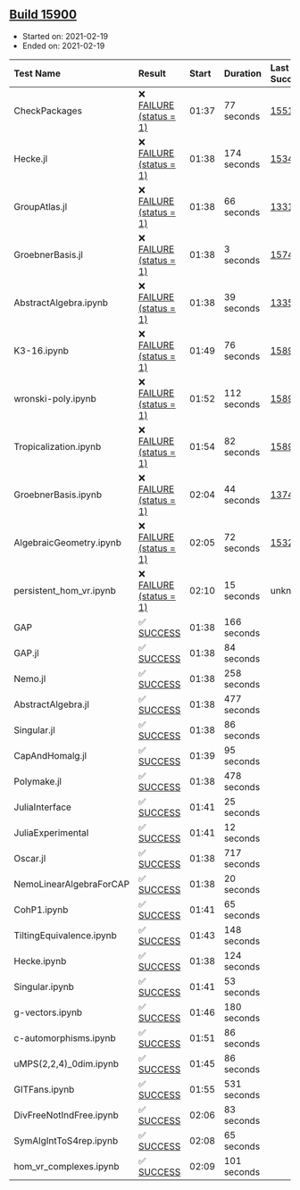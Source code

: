 ## [Build 15900](https://oscarci.mathematik.uni-kl.de/job/oscar/15900/)

* Started on: 2021-02-19
* Ended on: 2021-02-19

| Test Name    | Result | Start | Duration | Last Success | First Failure |
|:-------------|:-------|:------|:---------|:-------------|:--------------|
| CheckPackages | ❌ [FAILURE (status = 1)](https://oscarci.mathematik.uni-kl.de/job/oscar/15900/artifact/logs/build-15900/CheckPackages.log) | 01:37 | 77 seconds | [15514](https://oscarci.mathematik.uni-kl.de/job/oscar/15514/) | [15515](https://oscarci.mathematik.uni-kl.de/job/oscar/15515/) |
| Hecke.jl | ❌ [FAILURE (status = 1)](https://oscarci.mathematik.uni-kl.de/job/oscar/15900/artifact/logs/build-15900/Hecke.jl.log) | 01:38 | 174 seconds | [15344](https://oscarci.mathematik.uni-kl.de/job/oscar/15344/) | [15348](https://oscarci.mathematik.uni-kl.de/job/oscar/15348/) |
| GroupAtlas.jl | ❌ [FAILURE (status = 1)](https://oscarci.mathematik.uni-kl.de/job/oscar/15900/artifact/logs/build-15900/GroupAtlas.jl.log) | 01:38 | 66 seconds | [13311](https://oscarci.mathematik.uni-kl.de/job/oscar/13311/) | [13312](https://oscarci.mathematik.uni-kl.de/job/oscar/13312/) |
| GroebnerBasis.jl | ❌ [FAILURE (status = 1)](https://oscarci.mathematik.uni-kl.de/job/oscar/15900/artifact/logs/build-15900/GroebnerBasis.jl.log) | 01:38 | 3 seconds | [15745](https://oscarci.mathematik.uni-kl.de/job/oscar/15745/) | [15746](https://oscarci.mathematik.uni-kl.de/job/oscar/15746/) |
| AbstractAlgebra.ipynb | ❌ [FAILURE (status = 1)](https://oscarci.mathematik.uni-kl.de/job/oscar/15900/artifact/logs/build-15900/AbstractAlgebra.ipynb.log) | 01:38 | 39 seconds | [13355](https://oscarci.mathematik.uni-kl.de/job/oscar/13355/) | [13356](https://oscarci.mathematik.uni-kl.de/job/oscar/13356/) |
| K3-16.ipynb | ❌ [FAILURE (status = 1)](https://oscarci.mathematik.uni-kl.de/job/oscar/15900/artifact/logs/build-15900/K3-16.ipynb.log) | 01:49 | 76 seconds | [15898](https://oscarci.mathematik.uni-kl.de/job/oscar/15898/) | [15899](https://oscarci.mathematik.uni-kl.de/job/oscar/15899/) |
| wronski-poly.ipynb | ❌ [FAILURE (status = 1)](https://oscarci.mathematik.uni-kl.de/job/oscar/15900/artifact/logs/build-15900/wronski-poly.ipynb.log) | 01:52 | 112 seconds | [15897](https://oscarci.mathematik.uni-kl.de/job/oscar/15897/) | [15898](https://oscarci.mathematik.uni-kl.de/job/oscar/15898/) |
| Tropicalization.ipynb | ❌ [FAILURE (status = 1)](https://oscarci.mathematik.uni-kl.de/job/oscar/15900/artifact/logs/build-15900/Tropicalization.ipynb.log) | 01:54 | 82 seconds | [15899](https://oscarci.mathematik.uni-kl.de/job/oscar/15899/) | [15900](https://oscarci.mathematik.uni-kl.de/job/oscar/15900/) |
| GroebnerBasis.ipynb | ❌ [FAILURE (status = 1)](https://oscarci.mathematik.uni-kl.de/job/oscar/15900/artifact/logs/build-15900/GroebnerBasis.ipynb.log) | 02:04 | 44 seconds | [13748](https://oscarci.mathematik.uni-kl.de/job/oscar/13748/) | [13749](https://oscarci.mathematik.uni-kl.de/job/oscar/13749/) |
| AlgebraicGeometry.ipynb | ❌ [FAILURE (status = 1)](https://oscarci.mathematik.uni-kl.de/job/oscar/15900/artifact/logs/build-15900/AlgebraicGeometry.ipynb.log) | 02:05 | 72 seconds | [15322](https://oscarci.mathematik.uni-kl.de/job/oscar/15322/) | [15323](https://oscarci.mathematik.uni-kl.de/job/oscar/15323/) |
| persistent_hom_vr.ipynb | ❌ [FAILURE (status = 1)](https://oscarci.mathematik.uni-kl.de/job/oscar/15900/artifact/logs/build-15900/persistent_hom_vr.ipynb.log) | 02:10 | 15 seconds | unknown | unknown |
| GAP | ✅ [SUCCESS](https://oscarci.mathematik.uni-kl.de/job/oscar/15900/artifact/logs/build-15900/GAP.log) | 01:38 | 166 seconds |  |  |
| GAP.jl | ✅ [SUCCESS](https://oscarci.mathematik.uni-kl.de/job/oscar/15900/artifact/logs/build-15900/GAP.jl.log) | 01:38 | 84 seconds |  |  |
| Nemo.jl | ✅ [SUCCESS](https://oscarci.mathematik.uni-kl.de/job/oscar/15900/artifact/logs/build-15900/Nemo.jl.log) | 01:38 | 258 seconds |  |  |
| AbstractAlgebra.jl | ✅ [SUCCESS](https://oscarci.mathematik.uni-kl.de/job/oscar/15900/artifact/logs/build-15900/AbstractAlgebra.jl.log) | 01:38 | 477 seconds |  |  |
| Singular.jl | ✅ [SUCCESS](https://oscarci.mathematik.uni-kl.de/job/oscar/15900/artifact/logs/build-15900/Singular.jl.log) | 01:38 | 86 seconds |  |  |
| CapAndHomalg.jl | ✅ [SUCCESS](https://oscarci.mathematik.uni-kl.de/job/oscar/15900/artifact/logs/build-15900/CapAndHomalg.jl.log) | 01:39 | 95 seconds |  |  |
| Polymake.jl | ✅ [SUCCESS](https://oscarci.mathematik.uni-kl.de/job/oscar/15900/artifact/logs/build-15900/Polymake.jl.log) | 01:38 | 478 seconds |  |  |
| JuliaInterface | ✅ [SUCCESS](https://oscarci.mathematik.uni-kl.de/job/oscar/15900/artifact/logs/build-15900/JuliaInterface.log) | 01:41 | 25 seconds |  |  |
| JuliaExperimental | ✅ [SUCCESS](https://oscarci.mathematik.uni-kl.de/job/oscar/15900/artifact/logs/build-15900/JuliaExperimental.log) | 01:41 | 12 seconds |  |  |
| Oscar.jl | ✅ [SUCCESS](https://oscarci.mathematik.uni-kl.de/job/oscar/15900/artifact/logs/build-15900/Oscar.jl.log) | 01:38 | 717 seconds |  |  |
| NemoLinearAlgebraForCAP | ✅ [SUCCESS](https://oscarci.mathematik.uni-kl.de/job/oscar/15900/artifact/logs/build-15900/NemoLinearAlgebraForCAP.log) | 01:38 | 20 seconds |  |  |
| CohP1.ipynb | ✅ [SUCCESS](https://oscarci.mathematik.uni-kl.de/job/oscar/15900/artifact/logs/build-15900/CohP1.ipynb.log) | 01:41 | 65 seconds |  |  |
| TiltingEquivalence.ipynb | ✅ [SUCCESS](https://oscarci.mathematik.uni-kl.de/job/oscar/15900/artifact/logs/build-15900/TiltingEquivalence.ipynb.log) | 01:43 | 148 seconds |  |  |
| Hecke.ipynb | ✅ [SUCCESS](https://oscarci.mathematik.uni-kl.de/job/oscar/15900/artifact/logs/build-15900/Hecke.ipynb.log) | 01:38 | 124 seconds |  |  |
| Singular.ipynb | ✅ [SUCCESS](https://oscarci.mathematik.uni-kl.de/job/oscar/15900/artifact/logs/build-15900/Singular.ipynb.log) | 01:41 | 53 seconds |  |  |
| g-vectors.ipynb | ✅ [SUCCESS](https://oscarci.mathematik.uni-kl.de/job/oscar/15900/artifact/logs/build-15900/g-vectors.ipynb.log) | 01:46 | 180 seconds |  |  |
| c-automorphisms.ipynb | ✅ [SUCCESS](https://oscarci.mathematik.uni-kl.de/job/oscar/15900/artifact/logs/build-15900/c-automorphisms.ipynb.log) | 01:51 | 86 seconds |  |  |
| uMPS(2,2,4)_0dim.ipynb | ✅ [SUCCESS](https://oscarci.mathematik.uni-kl.de/job/oscar/15900/artifact/logs/build-15900/uMPS-2-2-4-_0dim.ipynb.log) | 01:45 | 86 seconds |  |  |
| GITFans.ipynb | ✅ [SUCCESS](https://oscarci.mathematik.uni-kl.de/job/oscar/15900/artifact/logs/build-15900/GITFans.ipynb.log) | 01:55 | 531 seconds |  |  |
| DivFreeNotIndFree.ipynb | ✅ [SUCCESS](https://oscarci.mathematik.uni-kl.de/job/oscar/15900/artifact/logs/build-15900/DivFreeNotIndFree.ipynb.log) | 02:06 | 83 seconds |  |  |
| SymAlgIntToS4rep.ipynb | ✅ [SUCCESS](https://oscarci.mathematik.uni-kl.de/job/oscar/15900/artifact/logs/build-15900/SymAlgIntToS4rep.ipynb.log) | 02:08 | 65 seconds |  |  |
| hom_vr_complexes.ipynb | ✅ [SUCCESS](https://oscarci.mathematik.uni-kl.de/job/oscar/15900/artifact/logs/build-15900/hom_vr_complexes.ipynb.log) | 02:09 | 101 seconds |  |  |

